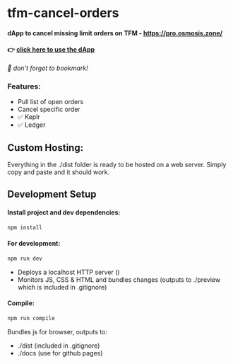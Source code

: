 # tfm-cancel-orders

#### dApp to cancel missing limit orders on TFM - https://pro.osmosis.zone/

#### 👉 **[click here to use the dApp](https://jasbanza.github.io/tfm-cancel-orders/)**

_📌 don't forget to bookmark!_

### Features:

- Pull list of open orders
- Cancel specific order
- ✅ Keplr
- ✅ Ledger

## Custom Hosting:

Everything in the ./dist folder is ready to be hosted on a web server. Simply copy and paste and it should work.

## Development Setup

#### Install project and dev dependencies:

```bash
npm install
```

#### For development:

```bash
npm run dev
```

- Deploys a localhost HTTP server ()
- Monitors JS, CSS & HTML and bundles changes (outputs to ./preview which is included in .gitignore)

#### Compile:

```bash
npm run compile
```

Bundles js for browser, outputs to:

- ./dist (included in .gitignore)
- ./docs (use for github pages)
